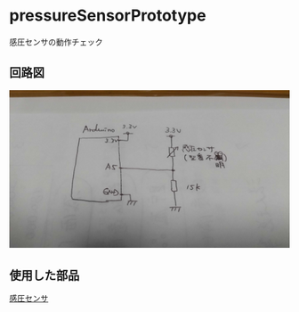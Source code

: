 # pressureSensorPrototype　　
感圧センサの動作チェック  

## 回路図  
![回路図](./DSC_0625.JPG)  

## 使用した部品  
[感圧センサ](https://www.amazon.co.jp/gp/product/B07PCR2XNN/ref=ppx_yo_dt_b_asin_title_o05_s01?ie=UTF8&psc=1)  